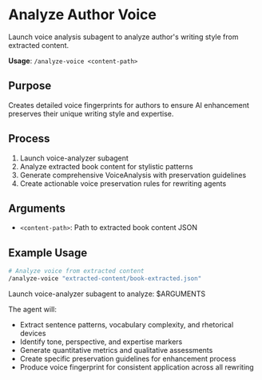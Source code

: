 # Analyze Author Voice

Launch voice analysis subagent to analyze author's writing style from extracted content.

**Usage**: `/analyze-voice <content-path>`

## Purpose

Creates detailed voice fingerprints for authors to ensure AI enhancement preserves their unique writing style and expertise.

## Process

1. Launch voice-analyzer subagent
2. Analyze extracted book content for stylistic patterns
3. Generate comprehensive VoiceAnalysis with preservation guidelines
4. Create actionable voice preservation rules for rewriting agents

## Arguments

- `<content-path>`: Path to extracted book content JSON

## Example Usage

```bash
# Analyze voice from extracted content
/analyze-voice "extracted-content/book-extracted.json"
```

Launch voice-analyzer subagent to analyze: $ARGUMENTS

The agent will:
- Extract sentence patterns, vocabulary complexity, and rhetorical devices
- Identify tone, perspective, and expertise markers
- Generate quantitative metrics and qualitative assessments
- Create specific preservation guidelines for enhancement process
- Produce voice fingerprint for consistent application across all rewriting
